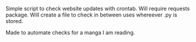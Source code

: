 Simple script to check website updates with crontab. Will require requests package. Will create a file to check in between uses whereever .py is stored. 

Made to automate checks for a manga I am reading. 
